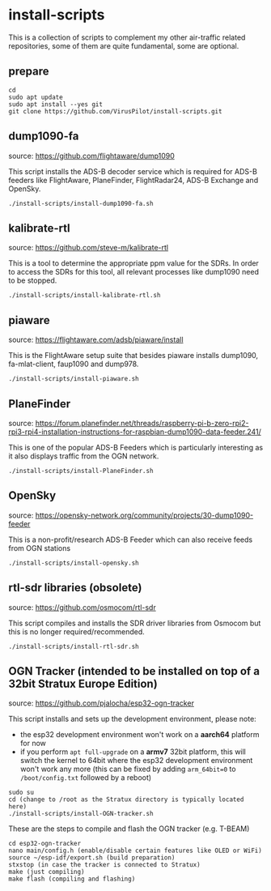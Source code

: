 # install-scripts

This is a collection of scripts to complement my other air-traffic related repositories, some of them are quite fundamental, some are optional.

## prepare
```
cd
sudo apt update
sudo apt install --yes git
git clone https://github.com/VirusPilot/install-scripts.git
```

## dump1090-fa
source: https://github.com/flightaware/dump1090

This script installs the ADS-B decoder service which is required for ADS-B feeders like FlightAware, PlaneFinder, FlightRadar24, ADS-B Exchange and OpenSky.

```
./install-scripts/install-dump1090-fa.sh
```

## kalibrate-rtl
source: https://github.com/steve-m/kalibrate-rtl

This is a tool to determine the appropriate ppm value for the SDRs. In order to access the SDRs for this tool, all relevant processes like dump1090 need to be stopped.

```
./install-scripts/install-kalibrate-rtl.sh
```

## piaware
source: https://flightaware.com/adsb/piaware/install

This is the FlightAware setup suite that besides piaware installs dump1090, fa-mlat-client, faup1090 and dump978.

```
./install-scripts/install-piaware.sh
```

## PlaneFinder
source: https://forum.planefinder.net/threads/raspberry-pi-b-zero-rpi2-rpi3-rpi4-installation-instructions-for-raspbian-dump1090-data-feeder.241/

This is one of the popular ADS-B Feeders which is particularly interesting as it also displays traffic from the OGN network.

```
./install-scripts/install-PlaneFinder.sh
```

## OpenSky
source: https://opensky-network.org/community/projects/30-dump1090-feeder

This is a non-profit/research ADS-B Feeder which can also receive feeds from OGN stations
```
./install-scripts/install-opensky.sh
```

## rtl-sdr libraries (obsolete)
source: https://github.com/osmocom/rtl-sdr

This script compiles and installs the SDR driver libraries from Osmocom but this is no longer required/recommended.

```
./install-scripts/install-rtl-sdr.sh
```

## OGN Tracker (intended to be installed on top of a 32bit Stratux Europe Edition)
source: https://github.com/pjalocha/esp32-ogn-tracker

This script installs and sets up the development environment, please note:
 - the esp32 development environment won't work on a **aarch64** platform for now
 - if you perform `apt full-upgrade` on a **armv7** 32bit platform, this will switch the kernel to 64bit where the esp32 development environment won't work any more (this can be fixed by adding `arm_64bit=0` to `/boot/config.txt` followed by a reboot)

```
sudo su
cd (change to /root as the Stratux directory is typically located here)
./install-scripts/install-OGN-tracker.sh
```

These are the steps to compile and flash the OGN tracker (e.g. T-BEAM)
```
cd esp32-ogn-tracker
nano main/config.h (enable/disable certain features like OLED or WiFi)
source ~/esp-idf/export.sh (build preparation)
stxstop (in case the tracker is connected to Stratux)
make (just compiling)
make flash (compiling and flashing)
```

